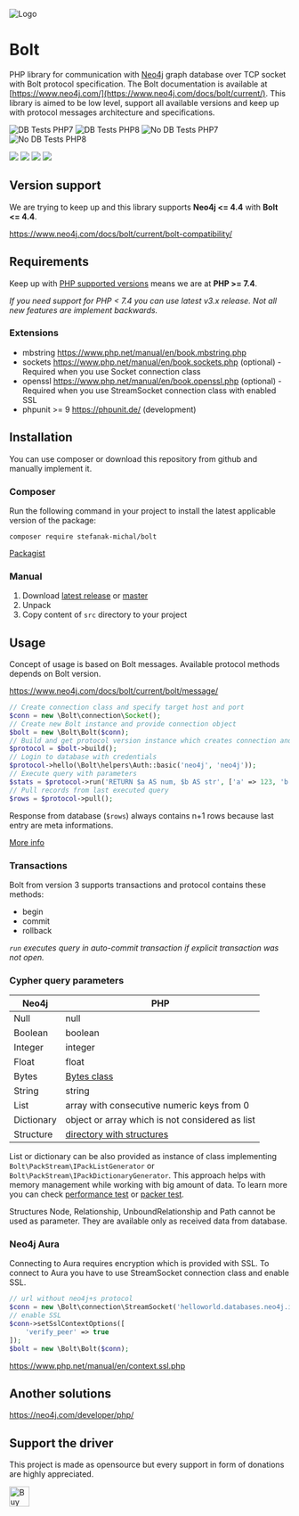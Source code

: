 ![Logo](https://repository-images.githubusercontent.com/198229221/fcf334aa-ef6b-4fe9-89ad-d03e4c7d89e3)

# Bolt
PHP library for communication with [Neo4j](https://neo4j.com/) graph database over TCP socket with Bolt protocol specification. The Bolt documentation is available at [https://www.neo4j.com/](https://www.neo4j.com/docs/bolt/current/). This library is aimed to be low level, support all available versions and keep up with protocol messages architecture and specifications.

![DB Tests PHP7](https://github.com/neo4j-php/Bolt/actions/workflows/db-test-php-7.yml/badge.svg?branch=master)
![DB Tests PHP8](https://github.com/neo4j-php/Bolt/actions/workflows/db-test-php-8.yml/badge.svg?branch=master)
![No DB Tests PHP7](https://github.com/neo4j-php/Bolt/actions/workflows/no-db-test-php-7.yml/badge.svg?branch=master)
![No DB Tests PHP8](https://github.com/neo4j-php/Bolt/actions/workflows/no-db-test-php-8.yml/badge.svg?branch=master)

[![](https://img.shields.io/github/stars/stefanak-michal/Bolt)](https://github.com/neo4j-php/Bolt/stargazers)
[![](https://img.shields.io/packagist/dt/stefanak-michal/bolt)](https://packagist.org/packages/stefanak-michal/bolt/stats)
[![](https://img.shields.io/github/v/release/stefanak-michal/bolt)](https://github.com/neo4j-php/Bolt/releases)
[![](https://img.shields.io/github/commits-since/stefanak-michal/bolt/latest)](https://github.com/neo4j-php/Bolt/releases/latest)

## Version support

We are trying to keep up and this library supports **Neo4j <= 4.4** with **Bolt <= 4.4**.

https://www.neo4j.com/docs/bolt/current/bolt-compatibility/

## Requirements

Keep up with [PHP supported versions](https://www.php.net/supported-versions.php) means we are at **PHP >= 7.4**.

_If you need support for PHP < 7.4 you can use latest v3.x release. Not all new features are implement backwards._

### Extensions

- mbstring https://www.php.net/manual/en/book.mbstring.php
- sockets https://www.php.net/manual/en/book.sockets.php (optional) - Required when you use Socket connection class
- openssl https://www.php.net/manual/en/book.openssl.php (optional) - Required when you use StreamSocket connection class with enabled SSL
- phpunit >= 9 https://phpunit.de/ (development)

## Installation

You can use composer or download this repository from github and manually implement it.

### Composer

Run the following command in your project to install the latest applicable version of the package:

`composer require stefanak-michal/bolt`

[Packagist](https://packagist.org/packages/stefanak-michal/bolt)

### Manual

1. Download [latest release](https://github.com/neo4j-php/Bolt/releases/latest) or [master](https://github.com/neo4j-php/Bolt)
2. Unpack
3. Copy content of `src` directory to your project

## Usage

Concept of usage is based on Bolt messages. Available protocol methods depends on Bolt version.

https://www.neo4j.com/docs/bolt/current/bolt/message/

```php
// Create connection class and specify target host and port
$conn = new \Bolt\connection\Socket();
// Create new Bolt instance and provide connection object
$bolt = new \Bolt\Bolt($conn);
// Build and get protocol version instance which creates connection and executes handshake
$protocol = $bolt->build();
// Login to database with credentials
$protocol->hello(\Bolt\helpers\Auth::basic('neo4j', 'neo4j'));
// Execute query with parameters
$stats = $protocol->run('RETURN $a AS num, $b AS str', ['a' => 123, 'b' => 'text']);
// Pull records from last executed query
$rows = $protocol->pull();
```

Response from database (`$rows`) always contains n+1 rows because last entry are meta informations.

[More info](https://github.com/neo4j-php/Bolt/wiki/Usage)

### Transactions

Bolt from version 3 supports transactions and protocol contains these methods:

- begin
- commit
- rollback

_`run` executes query in auto-commit transaction if explicit transaction was not open._

### Cypher query parameters

| Neo4j | PHP |
| --- | --- |
| Null | null |
| Boolean | boolean |
| Integer | integer |
| Float | float |
| Bytes | [Bytes class](https://github.com/neo4j-php/Bolt/blob/master/src/structures/Bytes.php) |
| String | string |
| List | array with consecutive numeric keys from 0 |
| Dictionary | object or array which is not considered as list |
| Structure | [directory with structures](https://github.com/neo4j-php/Bolt/tree/master/src/structures) |

List or dictionary can be also provided as instance of class implementing `Bolt\PackStream\IPackListGenerator` or `Bolt\PackStream\IPackDictionaryGenerator`. This approach helps with memory management while working with big amount of data. To learn more you can check [performance test](https://github.com/neo4j-php/Bolt/blob/master/tests/PerformanceTest.php) or [packer test](https://github.com/neo4j-php/Bolt/blob/master/tests/PackStream/v1/PackerTest.php).

Structures Node, Relationship, UnboundRelationship and Path cannot be used as parameter. They are available only as received data from database.

### Neo4j Aura

Connecting to Aura requires encryption which is provided with SSL. To connect to Aura you have to use StreamSocket connection class and enable SSL.

```php
// url without neo4j+s protocol
$conn = new \Bolt\connection\StreamSocket('helloworld.databases.neo4j.io');
// enable SSL
$conn->setSslContextOptions([
    'verify_peer' => true
]);
$bolt = new \Bolt\Bolt($conn);
```

https://www.php.net/manual/en/context.ssl.php

## Another solutions

https://neo4j.com/developer/php/


## Support the driver

This project is made as opensource but every support in form of donations are highly appreciated.

<a href='https://ko-fi.com/Z8Z5ABMLW' target='_blank'><img height='36' style='border:0px;height:36px;' src='https://cdn.ko-fi.com/cdn/kofi1.png?v=3' border='0' alt='Buy Me a Coffee at ko-fi.com' /></a>
